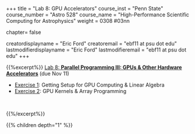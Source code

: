 +++
title = "Lab 8: GPU Accelerators"
course_inst = "Penn State"
course_number = "Astro 528"
course_name = "High-Performance Scientific Computing for Astrophysics"
weight = 0308  #03nn

chapter= false

creatordisplayname = "Eric Ford"
creatoremail = "ebf11 at psu dot edu"
lastmodifierdisplayname = "Eric Ford"
lastmodifieremail = "ebf11 at psu dot edu"
+++


{{%excerpt%}}
[Lab 8:  **Parallel Programming III: GPUs & Other Hardware Accelerators**](https://github.com/PsuAstro528/lab8-start) (due Nov 11)
- [Exercise 1](https://psuastro528.github.io/lab8-start/ex1.html):  Getting Setup for GPU Computing & Linear Algebra
- [Exercise 2](https://psuastro528.github.io/lab8-start/ex2.html):  GPU Kernels & Array Programming
<br />

{{%/excerpt%}}

{{% children depth="1" %}}
